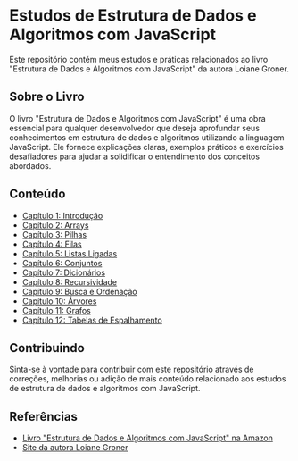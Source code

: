 # Estudos de Estrutura de Dados e Algoritmos com JavaScript

Este repositório contém meus estudos e práticas relacionados ao livro "Estrutura de Dados e Algoritmos com JavaScript" da autora Loiane Groner.

## Sobre o Livro

O livro "Estrutura de Dados e Algoritmos com JavaScript" é uma obra essencial para qualquer desenvolvedor que deseja aprofundar seus conhecimentos em estrutura de dados e algoritmos utilizando a linguagem JavaScript. Ele fornece explicações claras, exemplos práticos e exercícios desafiadores para ajudar a solidificar o entendimento dos conceitos abordados.

## Conteúdo

- [Capítulo 1: Introdução](capitulo1.md)
- [Capítulo 2: Arrays](capitulo2.md)
- [Capítulo 3: Pilhas](capitulo3.md)
- [Capítulo 4: Filas](capitulo4.md)
- [Capítulo 5: Listas Ligadas](capitulo5.md)
- [Capítulo 6: Conjuntos](capitulo6.md)
- [Capítulo 7: Dicionários](capitulo7.md)
- [Capítulo 8: Recursividade](capitulo8.md)
- [Capítulo 9: Busca e Ordenação](capitulo9.md)
- [Capítulo 10: Árvores](capitulo10.md)
- [Capítulo 11: Grafos](capitulo11.md)
- [Capítulo 12: Tabelas de Espalhamento](capitulo12.md)

## Contribuindo

Sinta-se à vontade para contribuir com este repositório através de correções, melhorias ou adição de mais conteúdo relacionado aos estudos de estrutura de dados e algoritmos com JavaScript.


## Referências

- [Livro "Estrutura de Dados e Algoritmos com JavaScript" na Amazon](https://www.amazon.com.br/dp/8575227181/)
- [Site da autora Loiane Groner](https://loiane.training/)
